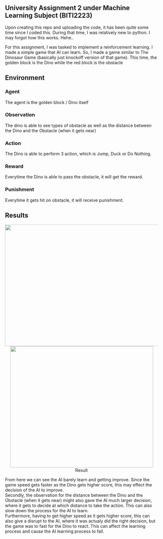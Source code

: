 ## University Assignment 2 under Machine Learning Subject (BITI2223)

Upon creating this repo and uploading the code, it has been quite some time since I coded this. During that time, I was relatively new to python. I may forgot how this works. Hehe..
  
For this assignment, I was tasked to implement a reinforcement learning. I made a simple game that AI can learn. So, I made a game similar to The Dinosaur Game (basically just knockoff version of that game). This time, the golden block is the Dino while the red block is the obstacle
  
## Environment
### Agent
The agent is the golden block / Dino itself
  
### Observation
The dino is able to see types of obstacle as well as the distance between the Dino and the Obstacle (when it gets near)
  
### Action
The Dino is able to perform 3 action, which is Jump, Duck or Do Nothing. 
  
### Reward
Everytime the Dino is able to pass the obstacle, it will get the reward.
  
### Punishment
Everytime it gets hit on obstacle, it will receive punishment.
  
## Results
<p align="center">
  <img width="508" height="400" src="https://user-images.githubusercontent.com/55189926/158974115-337b1f66-3b86-483e-beff-62b862237614.png">
  <img width="471" height="400" src="https://user-images.githubusercontent.com/55189926/159007007-e7848715-8773-4f75-852b-679bdc4b8590.png">
  <br>
  Result
  <br>
</p>

From here we can see the AI barely learn and getting improve. Since the game speed gets faster as the Dino gets higher score, this may effect the decision of the AI to improve.  
Secondly, the observation for the distance between the Dino and the Obstacle (when it gets near) might also gave the AI much larger decision, where it gets to decide at which distance to take the action. This can also slow down the process for the AI to learn.  
Furthermore, having to get higher speed as it gets higher score, this can also give a disrupt to the AI, where it was actualy did the right decision, but the game was to fast for the Dino to react. This can affect the learning process and cause the AI learning process to fall.

